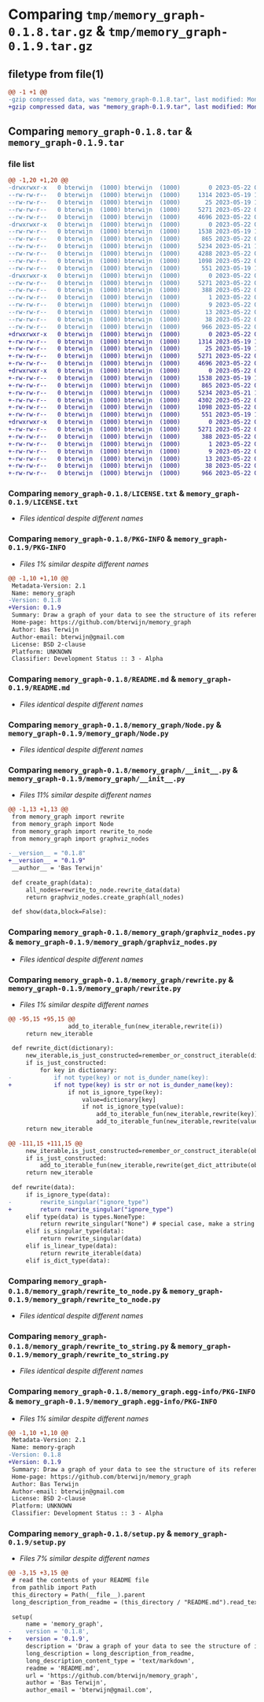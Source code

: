 # Comparing `tmp/memory_graph-0.1.8.tar.gz` & `tmp/memory_graph-0.1.9.tar.gz`

## filetype from file(1)

```diff
@@ -1 +1 @@
-gzip compressed data, was "memory_graph-0.1.8.tar", last modified: Mon May 22 07:56:15 2023, max compression
+gzip compressed data, was "memory_graph-0.1.9.tar", last modified: Mon May 22 08:03:45 2023, max compression
```

## Comparing `memory_graph-0.1.8.tar` & `memory_graph-0.1.9.tar`

### file list

```diff
@@ -1,20 +1,20 @@
-drwxrwxr-x   0 bterwijn  (1000) bterwijn  (1000)        0 2023-05-22 07:56:15.214232 memory_graph-0.1.8/
--rw-rw-r--   0 bterwijn  (1000) bterwijn  (1000)     1314 2023-05-19 18:17:38.000000 memory_graph-0.1.8/LICENSE.txt
--rw-rw-r--   0 bterwijn  (1000) bterwijn  (1000)       25 2023-05-19 18:17:38.000000 memory_graph-0.1.8/MANIFEST.in
--rw-rw-r--   0 bterwijn  (1000) bterwijn  (1000)     5271 2023-05-22 07:56:15.214232 memory_graph-0.1.8/PKG-INFO
--rw-rw-r--   0 bterwijn  (1000) bterwijn  (1000)     4696 2023-05-22 07:47:22.000000 memory_graph-0.1.8/README.md
-drwxrwxr-x   0 bterwijn  (1000) bterwijn  (1000)        0 2023-05-22 07:56:15.214232 memory_graph-0.1.8/memory_graph/
--rw-rw-r--   0 bterwijn  (1000) bterwijn  (1000)     1538 2023-05-19 18:17:38.000000 memory_graph-0.1.8/memory_graph/Node.py
--rw-rw-r--   0 bterwijn  (1000) bterwijn  (1000)      865 2023-05-22 07:55:43.000000 memory_graph-0.1.8/memory_graph/__init__.py
--rw-rw-r--   0 bterwijn  (1000) bterwijn  (1000)     5234 2023-05-21 18:05:01.000000 memory_graph-0.1.8/memory_graph/graphviz_nodes.py
--rw-rw-r--   0 bterwijn  (1000) bterwijn  (1000)     4288 2023-05-22 07:48:47.000000 memory_graph-0.1.8/memory_graph/rewrite.py
--rw-rw-r--   0 bterwijn  (1000) bterwijn  (1000)     1098 2023-05-22 07:43:38.000000 memory_graph-0.1.8/memory_graph/rewrite_to_node.py
--rw-rw-r--   0 bterwijn  (1000) bterwijn  (1000)      551 2023-05-19 18:17:38.000000 memory_graph-0.1.8/memory_graph/rewrite_to_string.py
-drwxrwxr-x   0 bterwijn  (1000) bterwijn  (1000)        0 2023-05-22 07:56:15.214232 memory_graph-0.1.8/memory_graph.egg-info/
--rw-rw-r--   0 bterwijn  (1000) bterwijn  (1000)     5271 2023-05-22 07:56:15.000000 memory_graph-0.1.8/memory_graph.egg-info/PKG-INFO
--rw-rw-r--   0 bterwijn  (1000) bterwijn  (1000)      388 2023-05-22 07:56:15.000000 memory_graph-0.1.8/memory_graph.egg-info/SOURCES.txt
--rw-rw-r--   0 bterwijn  (1000) bterwijn  (1000)        1 2023-05-22 07:56:15.000000 memory_graph-0.1.8/memory_graph.egg-info/dependency_links.txt
--rw-rw-r--   0 bterwijn  (1000) bterwijn  (1000)        9 2023-05-22 07:56:15.000000 memory_graph-0.1.8/memory_graph.egg-info/requires.txt
--rw-rw-r--   0 bterwijn  (1000) bterwijn  (1000)       13 2023-05-22 07:56:15.000000 memory_graph-0.1.8/memory_graph.egg-info/top_level.txt
--rw-rw-r--   0 bterwijn  (1000) bterwijn  (1000)       38 2023-05-22 07:56:15.214232 memory_graph-0.1.8/setup.cfg
--rw-rw-r--   0 bterwijn  (1000) bterwijn  (1000)      966 2023-05-22 07:55:56.000000 memory_graph-0.1.8/setup.py
+drwxrwxr-x   0 bterwijn  (1000) bterwijn  (1000)        0 2023-05-22 08:03:45.849437 memory_graph-0.1.9/
+-rw-rw-r--   0 bterwijn  (1000) bterwijn  (1000)     1314 2023-05-19 18:17:38.000000 memory_graph-0.1.9/LICENSE.txt
+-rw-rw-r--   0 bterwijn  (1000) bterwijn  (1000)       25 2023-05-19 18:17:38.000000 memory_graph-0.1.9/MANIFEST.in
+-rw-rw-r--   0 bterwijn  (1000) bterwijn  (1000)     5271 2023-05-22 08:03:45.849437 memory_graph-0.1.9/PKG-INFO
+-rw-rw-r--   0 bterwijn  (1000) bterwijn  (1000)     4696 2023-05-22 07:47:22.000000 memory_graph-0.1.9/README.md
+drwxrwxr-x   0 bterwijn  (1000) bterwijn  (1000)        0 2023-05-22 08:03:45.849437 memory_graph-0.1.9/memory_graph/
+-rw-rw-r--   0 bterwijn  (1000) bterwijn  (1000)     1538 2023-05-19 18:17:38.000000 memory_graph-0.1.9/memory_graph/Node.py
+-rw-rw-r--   0 bterwijn  (1000) bterwijn  (1000)      865 2023-05-22 08:03:00.000000 memory_graph-0.1.9/memory_graph/__init__.py
+-rw-rw-r--   0 bterwijn  (1000) bterwijn  (1000)     5234 2023-05-21 18:05:01.000000 memory_graph-0.1.9/memory_graph/graphviz_nodes.py
+-rw-rw-r--   0 bterwijn  (1000) bterwijn  (1000)     4302 2023-05-22 08:01:42.000000 memory_graph-0.1.9/memory_graph/rewrite.py
+-rw-rw-r--   0 bterwijn  (1000) bterwijn  (1000)     1098 2023-05-22 07:43:38.000000 memory_graph-0.1.9/memory_graph/rewrite_to_node.py
+-rw-rw-r--   0 bterwijn  (1000) bterwijn  (1000)      551 2023-05-19 18:17:38.000000 memory_graph-0.1.9/memory_graph/rewrite_to_string.py
+drwxrwxr-x   0 bterwijn  (1000) bterwijn  (1000)        0 2023-05-22 08:03:45.849437 memory_graph-0.1.9/memory_graph.egg-info/
+-rw-rw-r--   0 bterwijn  (1000) bterwijn  (1000)     5271 2023-05-22 08:03:45.000000 memory_graph-0.1.9/memory_graph.egg-info/PKG-INFO
+-rw-rw-r--   0 bterwijn  (1000) bterwijn  (1000)      388 2023-05-22 08:03:45.000000 memory_graph-0.1.9/memory_graph.egg-info/SOURCES.txt
+-rw-rw-r--   0 bterwijn  (1000) bterwijn  (1000)        1 2023-05-22 08:03:45.000000 memory_graph-0.1.9/memory_graph.egg-info/dependency_links.txt
+-rw-rw-r--   0 bterwijn  (1000) bterwijn  (1000)        9 2023-05-22 08:03:45.000000 memory_graph-0.1.9/memory_graph.egg-info/requires.txt
+-rw-rw-r--   0 bterwijn  (1000) bterwijn  (1000)       13 2023-05-22 08:03:45.000000 memory_graph-0.1.9/memory_graph.egg-info/top_level.txt
+-rw-rw-r--   0 bterwijn  (1000) bterwijn  (1000)       38 2023-05-22 08:03:45.849437 memory_graph-0.1.9/setup.cfg
+-rw-rw-r--   0 bterwijn  (1000) bterwijn  (1000)      966 2023-05-22 08:03:08.000000 memory_graph-0.1.9/setup.py
```

### Comparing `memory_graph-0.1.8/LICENSE.txt` & `memory_graph-0.1.9/LICENSE.txt`

 * *Files identical despite different names*

### Comparing `memory_graph-0.1.8/PKG-INFO` & `memory_graph-0.1.9/PKG-INFO`

 * *Files 1% similar despite different names*

```diff
@@ -1,10 +1,10 @@
 Metadata-Version: 2.1
 Name: memory_graph
-Version: 0.1.8
+Version: 0.1.9
 Summary: Draw a graph of your data to see the structure of its references.
 Home-page: https://github.com/bterwijn/memory_graph
 Author: Bas Terwijn
 Author-email: bterwijn@gmail.com
 License: BSD 2-clause
 Platform: UNKNOWN
 Classifier: Development Status :: 3 - Alpha
```

### Comparing `memory_graph-0.1.8/README.md` & `memory_graph-0.1.9/README.md`

 * *Files identical despite different names*

### Comparing `memory_graph-0.1.8/memory_graph/Node.py` & `memory_graph-0.1.9/memory_graph/Node.py`

 * *Files identical despite different names*

### Comparing `memory_graph-0.1.8/memory_graph/__init__.py` & `memory_graph-0.1.9/memory_graph/__init__.py`

 * *Files 11% similar despite different names*

```diff
@@ -1,13 +1,13 @@
 from memory_graph import rewrite
 from memory_graph import Node
 from memory_graph import rewrite_to_node
 from memory_graph import graphviz_nodes
 
-__version__ = "0.1.8"
+__version__ = "0.1.9"
 __author__ = 'Bas Terwijn'
 
 def create_graph(data):
     all_nodes=rewrite_to_node.rewrite_data(data)
     return graphviz_nodes.create_graph(all_nodes)
 
 def show(data,block=False):
```

### Comparing `memory_graph-0.1.8/memory_graph/graphviz_nodes.py` & `memory_graph-0.1.9/memory_graph/graphviz_nodes.py`

 * *Files identical despite different names*

### Comparing `memory_graph-0.1.8/memory_graph/rewrite.py` & `memory_graph-0.1.9/memory_graph/rewrite.py`

 * *Files 1% similar despite different names*

```diff
@@ -95,15 +95,15 @@
                 add_to_iterable_fun(new_iterable,rewrite(i))
     return new_iterable
 
 def rewrite_dict(dictionary):
     new_iterable,is_just_constructed=remember_or_construct_iterable(dictionary)
     if is_just_constructed:
         for key in dictionary:
-            if not type(key) or not is_dunder_name(key):
+            if not type(key) is str or not is_dunder_name(key):
                 if not is_ignore_type(key):
                     value=dictionary[key]
                     if not is_ignore_type(value):
                         add_to_iterable_fun(new_iterable,rewrite(key))
                         add_to_iterable_fun(new_iterable,rewrite(value))
     return new_iterable
 
@@ -111,15 +111,15 @@
     new_iterable,is_just_constructed=remember_or_construct_iterable(obj)
     if is_just_constructed:
         add_to_iterable_fun(new_iterable,rewrite(get_dict_attribute(obj)))
     return new_iterable
 
 def rewrite(data):
     if is_ignore_type(data):
-        rewrite_singular("ignore_type")
+        return rewrite_singular("ignore_type")
     elif type(data) is types.NoneType:
         return rewrite_singular("None") # special case, make a string because value 'None' is later used for not-specified in this software
     elif is_singular_type(data):
         return rewrite_singular(data)
     elif is_linear_type(data):
         return rewrite_iterable(data)
     elif is_dict_type(data):
```

### Comparing `memory_graph-0.1.8/memory_graph/rewrite_to_node.py` & `memory_graph-0.1.9/memory_graph/rewrite_to_node.py`

 * *Files identical despite different names*

### Comparing `memory_graph-0.1.8/memory_graph/rewrite_to_string.py` & `memory_graph-0.1.9/memory_graph/rewrite_to_string.py`

 * *Files identical despite different names*

### Comparing `memory_graph-0.1.8/memory_graph.egg-info/PKG-INFO` & `memory_graph-0.1.9/memory_graph.egg-info/PKG-INFO`

 * *Files 1% similar despite different names*

```diff
@@ -1,10 +1,10 @@
 Metadata-Version: 2.1
 Name: memory-graph
-Version: 0.1.8
+Version: 0.1.9
 Summary: Draw a graph of your data to see the structure of its references.
 Home-page: https://github.com/bterwijn/memory_graph
 Author: Bas Terwijn
 Author-email: bterwijn@gmail.com
 License: BSD 2-clause
 Platform: UNKNOWN
 Classifier: Development Status :: 3 - Alpha
```

### Comparing `memory_graph-0.1.8/setup.py` & `memory_graph-0.1.9/setup.py`

 * *Files 7% similar despite different names*

```diff
@@ -3,15 +3,15 @@
 # read the contents of your README file
 from pathlib import Path
 this_directory = Path(__file__).parent
 long_description_from_readme = (this_directory / "README.md").read_text()
 
 setup(
     name = 'memory_graph',
-    version = '0.1.8',
+    version = '0.1.9',
     description = 'Draw a graph of your data to see the structure of its references.',
     long_description = long_description_from_readme,
     long_description_content_type = 'text/markdown',
     readme = 'README.md',
     url = 'https://github.com/bterwijn/memory_graph',
     author = 'Bas Terwijn',
     author_email = 'bterwijn@gmail.com',
```

